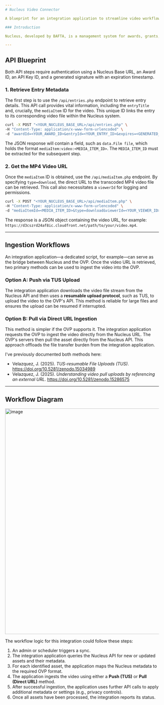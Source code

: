 ```yaml
---
# Nucleus Video Connector

A blueprint for an integration application to streamline video workflows between Nucleus and an Online Video Platform (OVP). This repository provides a two-step API retrieval method for video assets and their metadata, along with potential ingestion workflows.

### Introduction

Nucleus, developed by BAFTA, is a management system for awards, grants, and initiatives. This repository explores potential methods for connecting it to an OVP to automate the transfer of video files submitted through Nucleus. The proposed solution is based on a secure, two-step API retrieval process that fetches video files and their associated metadata.

---
```

## API Blueprint

Both API steps require authentication using a Nucleus Base URL, an Award ID, an API Key ID, and a generated signature with an expiration timestamp.

### 1. Retrieve Entry Metadata

The first step is to use the `/api/entries.php` endpoint to retrieve entry details. This API call provides vital information, including the `entryTitle` and, crucially, the `mediaItem` ID for the video. This unique ID links the entry to its corresponding video file within the Nucleus system.

```bash
curl -X POST "<YOUR_NUCLEUS_BASE_URL>/api/entries.php" \
-H "Content-Type: application/x-www-form-urlencoded" \
-d "awardId=<YOUR_AWARD_ID>&entryId=<YOUR_ENTRY_ID>&expires=<GENERATED_EXPIRES_TIMESTAMP>&keyId=<YOUR_API_KEY_ID>&signature=<GENERATED_SIGNATURE>"
```

The JSON response will contain a field, such as `data.Film file`, which holds the format `mediaItem:video:<MEDIA_ITEM_ID>`. The `MEDIA_ITEM_ID` must be extracted for the subsequent step.

### 2. Get the MP4 Video URL

Once the `mediaItem` ID is obtained, use the `/api/mediaItem.php` endpoint. By specifying `type=download`, the direct URL to the transcoded MP4 video file can be retrieved. This call also necessitates a `viewerId` for logging and permissions.

```bash
curl -X POST "<YOUR_NUCLEUS_BASE_URL>/api/mediaItem.php" \
-H "Content-Type: application/x-www-form-urlencoded" \
-d "mediaItemId=<MEDIA_ITEM_ID>&type=download&viewerId=<YOUR_VIEWER_ID>&expires=<GENERATED_EXPIRES_TIMESTAMP>&keyId=<YOUR_API_KEY_ID>&signature=<GENERATED_SIGNATURE>"
```

The response is a JSON object containing the video URL, for example: `https://d3cszrd24af8ic.cloudfront.net/path/to/your/video.mp4`.

---
## Ingestion Workflows

An integration application—a dedicated script, for example—can serve as the bridge between Nucleus and the OVP. Once the video URL is retrieved, two primary methods can be used to ingest the video into the OVP.

### Option A: Push via TUS Upload

The integration application downloads the video file stream from the Nucleus API and then uses a **resumable upload protocol**, such as TUS, to upload the video to the OVP's API. This method is reliable for large files and ensures the upload can be resumed if interrupted.

### Option B: Pull via Direct URL Ingestion

This method is simpler if the OVP supports it. The integration application requests the OVP to ingest the video directly from the Nucleus URL. The OVP's servers then pull the asset directly from the Nucleus API. This approach offloads the file transfer burden from the integration application.

I've previously documented both methods here:

* Velazquez, J. (2025). *TUS-resumable File Uploads (TUS)*. https://doi.org/10.5281/zenodo.15034989
* Velazquez, J. (2025). *Understanding video pull uploads by referencing an external URL*. https://doi.org/10.5281/zenodo.15286575

---
## Workflow Diagram

<img width="1025" height="739" alt="image" src="https://github.com/user-attachments/assets/45f55413-0438-478b-afd8-a6140cb684fa" />


The workflow logic for this integration could follow these steps:

1.  An admin or scheduler triggers a sync.
2.  The integration application queries the Nucleus API for new or updated assets and their metadata.
3.  For each identified asset, the application maps the Nucleus metadata to the required OVP format.
4.  The application ingests the video using either a **Push (TUS)** or **Pull (Direct URL)** method.
5.  After successful ingestion, the application uses further API calls to apply additional metadata or settings (e.g., privacy controls).
6.  Once all assets have been processed, the integration reports its status.
